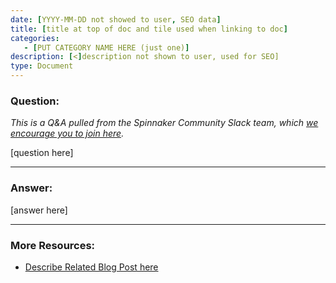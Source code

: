 ```yaml
---
date: [YYYY-MM-DD not showed to user, SEO data]
title: [title at top of doc and tile used when linking to doc]
categories:
   - [PUT CATEGORY NAME HERE (just one)]
description: [<]description not shown to user, used for SEO]
type: Document
---
```


### Question:

*This is a Q&A pulled from the Spinnaker Community Slack team, which [we encourage you to join here](http://join.spinnaker.io).*

[question here]

***

### Answer:

[answer here]

***

### More Resources: 
- [Describe Related Blog Post here](http://blog.armory.io/BLOG-POST-HERE)

